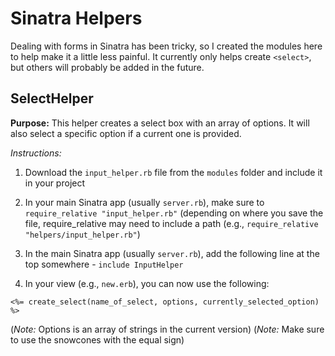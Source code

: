 # Sinatra Helpers
Dealing with forms in Sinatra has been tricky, so I created the modules here to help make it a little less painful. It currently only
helps create `<select>`, but others will probably be added in the future.

## SelectHelper

**Purpose:** This helper creates a select box with an array of options. It will also select a specific option if a current one is provided.

*Instructions:*
1. Download the `input_helper.rb` file from the `modules` folder and include it in your project

2. In your main Sinatra app (usually `server.rb`), make sure to `require_relative "input_helper.rb"` (depending on where you save the file,
require_relative may need to include a path (e.g., `require_relative "helpers/input_helper.rb"`)

3. In the main Sinatra app (usually `server.rb`), add the following line at the top somewhere - `include InputHelper`

4. In your view (e.g., `new.erb`), you can now use the following:

```
<%= create_select(name_of_select, options, currently_selected_option) %>
```
(*Note:* Options is an array of strings in the current version)
(*Note:* Make sure to use the snowcones with the equal sign)
